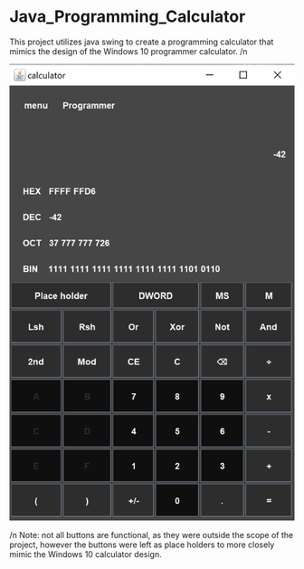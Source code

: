 # Java_Programming_Calculator
This project utilizes java swing to create a programming calculator that mimics the design of the Windows 10 programmer calculator.
/n

![alt text](https://github.com/NoahSims/Java_Programming_Calculator/blob/master/src/Images/CalculatorExample.png "Calculator Program")

/n
Note: not all buttons are functional, as they were outside the scope of the project, however the buttons were left as place holders to more closely mimic the Windows 10 calculator design.
